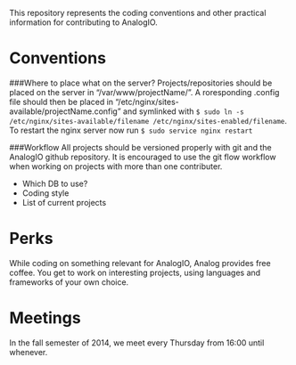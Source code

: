 This repository represents the coding conventions and other practical information for contributing to AnalogIO.

Conventions
===========
###Where to place what on the server?
Projects/repositories should be placed on the server in “/var/www/projectName/”. A roresponding .config file should then be placed in “/etc/nginx/sites-available/projectName.config” and symlinked with ```$ sudo ln -s /etc/nginx/sites-available/filename /etc/nginx/sites-enabled/filename```. To restart the nginx server now run ```$ sudo service nginx restart ```

###Workflow
All projects should be versioned properly with git and the AnalogIO github repository. It is encouraged to use the git flow workflow when working on projects with more than one contributer.

* Which DB to use?
* Coding style
* List of current projects

Perks
===========
While coding on something relevant for AnalogIO, Analog provides free coffee.
You get to work on interesting projects, using languages and frameworks of your own choice.

Meetings
===========
In the fall semester of 2014, we meet every Thursday from 16:00 until whenever.
